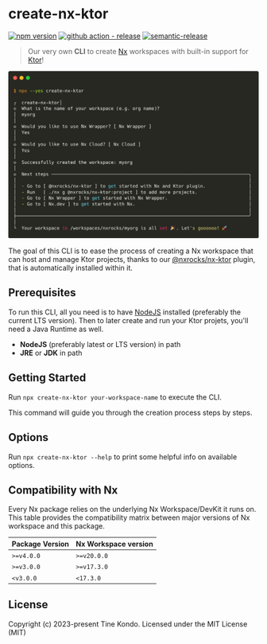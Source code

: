 # create-nx-ktor

[![npm version](https://img.shields.io/npm/v/create-nx-ktor?style=flat-square)](https://www.npmjs.com/package/create-nx-ktor)
[![github action - release](https://img.shields.io/github/actions/workflow/status/tinesoft/nxrocks/release.yml?label=release&style=flat-square)](https://github.com/tinesoft/nxrocks/actions?query=workflow%3ARelease)
[![semantic-release](https://img.shields.io/badge/%20%20%F0%9F%93%A6%F0%9F%9A%80-semantic--release-e10079.svg?style=flat-square)](https://github.com/semantic-release/semantic-release)

> Our very own **CLI** to create [Nx](https://nx.dev) workspaces with built-in support for [Ktor](https://ktor.io)!

<p align="center"><img src="https://raw.githubusercontent.com/tinesoft/nxrocks/master/images/create-nx-ktor.png" width="680"></p>

The goal of this CLI is to ease the process of creating a Nx workspace that can host and manage Ktor projects, thanks to our [@nxrocks/nx-ktor](https://github.com/tinesoft/nxrocks/blob/develop/packages/nx-ktor) plugin, that is automatically installed within it.

## Prerequisites

To run this CLI, all you need is to have [NodeJS](https://nodejs.org/en/download) installed (preferably the current LTS version).
Then to later create and run your Ktor projets, you'll need a Java Runtime as well.

- **NodeJS** (preferably latest or LTS version) in path
- **JRE** or **JDK** in path

## Getting Started

Run `npx create-nx-ktor your-workspace-name` to execute the CLI.

This command will guide you through the creation process steps by steps.

## Options

Run `npx create-nx-ktor --help` to print some helpful info on available options.

## Compatibility with Nx

Every Nx package relies on the underlying Nx Workspace/DevKit it runs on. This table provides the compatibility matrix between major versions of Nx workspace and this package.

| Package Version | Nx Workspace version |
| --------------- | -------------------- |
| `>=v4.0.0`      | `>=v20.0.0`          |
| `>=v3.0.0`      | `>=v17.3.0`          |
| `<v3.0.0`       | `<17.3.0`            |

## License

Copyright (c) 2023-present Tine Kondo. Licensed under the MIT License (MIT)
